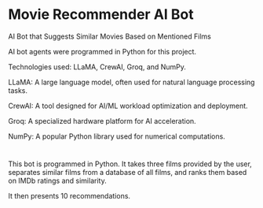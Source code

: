 # Movie Recommender AI Bot
AI Bot that Suggests Similar Movies Based on Mentioned Films

AI bot agents were programmed in Python for this project.

Technologies used: LLaMA, CrewAI, Groq, and NumPy.

LLaMA: A large language model, often used for natural language processing tasks.

CrewAI: A tool designed for AI/ML workload optimization and deployment.

Groq: A specialized hardware platform for AI acceleration.

NumPy: A popular Python library used for numerical computations.
#

This bot is programmed in Python. It takes three films provided by the user, separates similar films from a database of all films, and ranks them based on IMDb ratings and similarity.

It then presents 10 recommendations.
